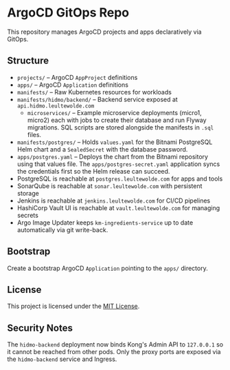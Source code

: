 # ArgoCD GitOps Repo

This repository manages ArgoCD projects and apps declaratively via GitOps.

## Structure

- `projects/` – ArgoCD `AppProject` definitions
- `apps/` – ArgoCD `Application` definitions
- `manifests/` – Raw Kubernetes resources for workloads
- `manifests/hidmo/backend/` – Backend service exposed at `api.hidmo.leultewolde.com`
  - `microservices/` – Example microservice deployments (micro1, micro2) each
    with jobs to create their database and run Flyway migrations. SQL scripts are
    stored alongside the manifests in `.sql` files.
- `manifests/postgres/` – Holds `values.yaml` for the Bitnami PostgreSQL Helm chart and a `SealedSecret` with the database password.
- `apps/postgres.yaml` – Deploys the chart from the Bitnami repository using that values file. The `apps/postgres-secret.yaml` application syncs the credentials first so the Helm release can succeed.
- PostgreSQL is reachable at `postgres.leultewolde.com` for apps and tools
- SonarQube is reachable at `sonar.leultewolde.com` with persistent storage
- Jenkins is reachable at `jenkins.leultewolde.com` for CI/CD pipelines
- HashiCorp Vault UI is reachable at `vault.leultewolde.com` for managing secrets
- Argo Image Updater keeps `km-ingredients-service` up to date automatically via git write-back.

## Bootstrap

Create a bootstrap ArgoCD `Application` pointing to the `apps/` directory.


## License

This project is licensed under the [MIT License](LICENSE).

## Security Notes

The `hidmo-backend` deployment now binds Kong's Admin API to `127.0.0.1` so it
cannot be reached from other pods. Only the proxy ports are exposed via the
`hidmo-backend` service and Ingress.
